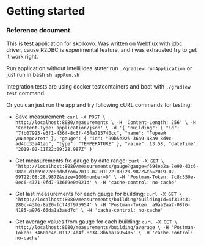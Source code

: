 # Getting started

### Reference document
This is test application for skolkovo. Was written on Webflux with jdbc driver,
cause R2DBC is experimental feature, and i was exhausted try to get it work right.

Run application without IntellijIdea stater run ```./gradlew runApplication```
or just run in bash ```sh appRun.sh```

Integration tests are using docker testcontainers and boot with ```./gradlew test``` command.

Or you can just run the app and try following cURL commands for testing:

* Save measurement: ```curl -X POST \
    http://localhost:8080/measurements \
    -H 'Content-Length: 256' \
    -H 'Content-Type: application/json' \
    -d '{
      "building": {
          "id": "7fb07925-e3f1-436f-8c6f-454a715740cc",
          "name": "Горный университет"
      },
      "gauge": {
          "id": "99b5e225-36a9-48a9-8d9c-ad4bc33a41ab",
          "type": "TEMPERATURE"
      },
      "value": 13.58,
      "dateTime": "2019-02-11T22:09:28.987Z"
  }'```
  
* Get measurements fro gauge by date range: ```curl -X GET \
    'http://localhost:8080/measurements/gauge?gauge=f694eb2a-7e90-43c6-98a0-d1bb9e22e0bd&from=2019-02-01T22:08:28.987Z&to=2019-02-09T22:08:28.987Z&size=100&number=0' \
    -H 'Postman-Token: 7c8c550e-0ec6-4371-9fd7-93669e0a021d' \
    -H 'cache-control: no-cache'```
    
* Get last measurements for each gauge for building: ```curl -X GET \
                                                          'http://localhost:8080/measurements/building?buildingId=4f319c31-280c-43fe-8a20-fcf43f975954' \
                                                          -H 'Postman-Token: a9aa2aa2-08f6-4185-a976-66da1a3aed7c' \
                                                          -H 'cache-control: no-cache'```

* Get average values from gauge for each building: ```curl -X GET \
                                                        http://localhost:8080/measurements/building/average \
                                                        -H 'Postman-Token: 3460ac4d-0112-4b4f-8c34-8b6ba1a95405' \
                                                        -H 'cache-control: no-cache'```



